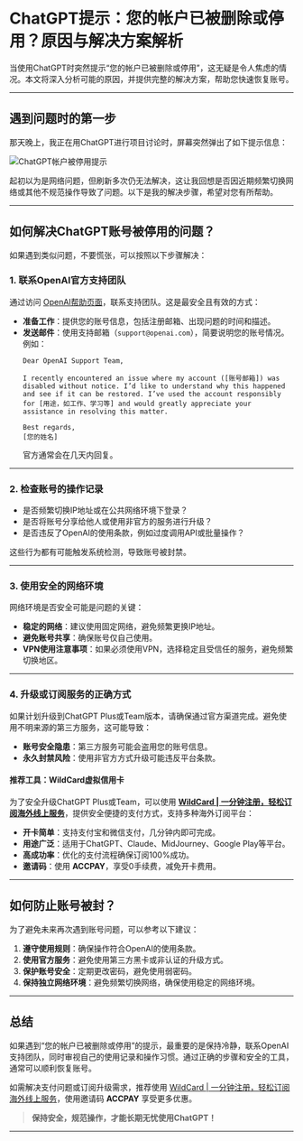 
# ChatGPT提示：您的帐户已被删除或停用？原因与解决方案解析

当使用ChatGPT时突然提示“您的帐户已被删除或停用”，这无疑是令人焦虑的情况。本文将深入分析可能的原因，并提供完整的解决方案，帮助您快速恢复账号。

---

## 遇到问题时的第一步

那天晚上，我正在用ChatGPT进行项目讨论时，屏幕突然弹出了如下提示信息：

![ChatGPT帐户被停用提示](https://puputeju-tc.oss-cn-beijing.aliyuncs.com/image-20240825205607717.png)

起初以为是网络问题，但刷新多次仍无法解决，这让我回想是否因近期频繁切换网络或其他不规范操作导致了问题。以下是我的解决步骤，希望对您有所帮助。

---

## 如何解决ChatGPT账号被停用的问题？

如果遇到类似问题，不要慌张，可以按照以下步骤解决：

### 1. 联系OpenAI官方支持团队

通过访问 [OpenAI帮助页面](https://help.openai.com)，联系支持团队。这是最安全且有效的方式：

- **准备工作**：提供您的账号信息，包括注册邮箱、出现问题的时间和描述。
- **发送邮件**：使用支持邮箱（`support@openai.com`），简要说明您的账号情况。例如：
  ```plaintext
  Dear OpenAI Support Team,

  I recently encountered an issue where my account ([账号邮箱]) was disabled without notice. I’d like to understand why this happened and see if it can be restored. I’ve used the account responsibly for [用途，如工作、学习等] and would greatly appreciate your assistance in resolving this matter.

  Best regards,
  [您的姓名]
  ```
  官方通常会在几天内回复。

---

### 2. 检查账号的操作记录

- 是否频繁切换IP地址或在公共网络环境下登录？
- 是否将账号分享给他人或使用非官方的服务进行升级？
- 是否违反了OpenAI的使用条款，例如过度调用API或批量操作？

这些行为都有可能触发系统检测，导致账号被封禁。

---

### 3. 使用安全的网络环境

网络环境是否安全可能是问题的关键：

- **稳定的网络**：建议使用固定网络，避免频繁更换IP地址。
- **避免账号共享**：确保账号仅自己使用。
- **VPN使用注意事项**：如果必须使用VPN，选择稳定且受信任的服务，避免频繁切换地区。

---

### 4. 升级或订阅服务的正确方式

如果计划升级到ChatGPT Plus或Team版本，请确保通过官方渠道完成。避免使用不明来源的第三方服务，这可能导致：

- **账号安全隐患**：第三方服务可能会盗用您的账号信息。
- **永久封禁风险**：使用非官方方式升级可能违反平台条款。

#### 推荐工具：WildCard虚拟信用卡
为了安全升级ChatGPT Plus或Team，可以使用 **[WildCard | 一分钟注册，轻松订阅海外线上服务](https://bit.ly/bewildcard)**，提供安全便捷的支付方式，支持多种海外订阅平台：

- **开卡简单**：支持支付宝和微信支付，几分钟内即可完成。
- **用途广泛**：适用于ChatGPT、Claude、MidJourney、Google Play等平台。
- **高成功率**：优化的支付流程确保订阅100%成功。
- **邀请码**：使用 **ACCPAY**，享受0手续费，减免开卡费用。

---

## 如何防止账号被封？

为了避免未来再次遇到账号问题，可以参考以下建议：

1. **遵守使用规则**：确保操作符合OpenAI的使用条款。
2. **使用官方服务**：避免使用第三方黑卡或非认证的升级方式。
3. **保护账号安全**：定期更改密码，避免使用弱密码。
4. **保持独立网络环境**：避免频繁切换网络，确保使用稳定的网络环境。

---

## 总结

如果遇到“您的帐户已被删除或停用”的提示，最重要的是保持冷静，联系OpenAI支持团队，同时审视自己的使用记录和操作习惯。通过正确的步骤和安全的工具，通常可以顺利恢复账号。

如需解决支付问题或订阅升级需求，推荐使用 [WildCard | 一分钟注册，轻松订阅海外线上服务](https://bit.ly/bewildcard)，使用邀请码 **ACCPAY** 享受更多优惠。

> **保持安全，规范操作，才能长期无忧使用ChatGPT！**

---
